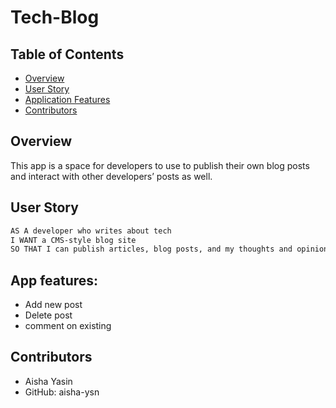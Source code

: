 # Tech-Blog

## Table of Contents 
  - [Overview](#Overview)
  - [User Story](#user-story)
  - [Application Features](#app-features)
  - [Contributors](#contributors)

## Overview 
This app is a space for developers to use to publish their own blog posts and interact with other developers’ posts as well. 

## User Story
```md
AS A developer who writes about tech
I WANT a CMS-style blog site
SO THAT I can publish articles, blog posts, and my thoughts and opinions
```

## App features: 

  * Add new post 
  * Delete post 
  * comment on existing


## Contributors 
* Aisha Yasin
* GitHub: aisha-ysn
